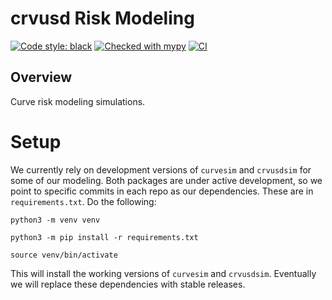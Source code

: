 crvusd Risk Modeling
=======================================

[![Code style: black](https://img.shields.io/badge/code%20style-black-000000.svg)](https://github.com/psf/black)
[![Checked with mypy](http://www.mypy-lang.org/static/mypy_badge.svg)](http://mypy-lang.org/)
[![CI](https://github.com/xenophonlabs/crvUSDrisk/actions/workflows/CI.yml/badge.svg)](https://github.com/xenophonlabs/crvUSDrisk/actions/workflows/CI.yml/badge.svg)


Overview
---
Curve risk modeling simulations.

# Setup

We currently rely on development versions of `curvesim` and `crvusdsim` for some of our modeling. Both packages are under active development, so we point to specific commits in each repo as our dependencies. These are in `requirements.txt`. Do the following:

```
python3 -m venv venv
```

```
python3 -m pip install -r requirements.txt
```

```
source venv/bin/activate
```

This will install the working versions of `curvesim` and `crvusdsim`. Eventually we will replace these dependencies with stable releases.